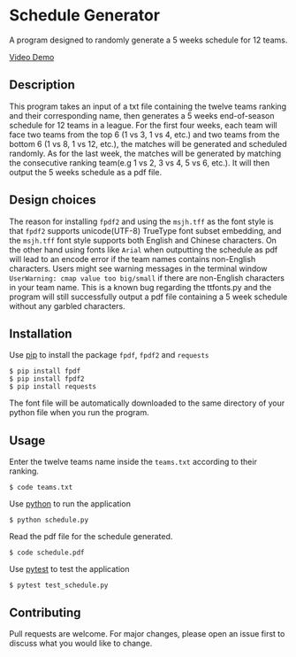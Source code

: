# Schedule Generator
A program designed to randomly generate a 5 weeks schedule for 12 teams.

[Video Demo](https://youtu.be/cb7V90NRu-Y)


## Description
This program takes an input of a txt file containing the twelve teams ranking and their corresponding name, then generates a 5 weeks end-of-season schedule for 12 teams in a league. For the first four weeks, each team will face two teams from the top 6 (1 vs 3, 1 vs 4, etc.) and two teams from the bottom 6 (1 vs 8, 1 vs 12, etc.), the matches will be generated and scheduled randomly. As for the last week, the matches will be generated by matching the consecutive ranking team(e.g 1 vs 2, 3 vs 4, 5 vs 6, etc.). It will then output the 5 weeks schedule as a pdf file.



## Design choices
The reason for installing `fpdf2` and using the `msjh.tff` as the font style is that `fpdf2` supports unicode(UTF-8) TrueType font subset embedding, and the `msjh.tff` font style supports both English and Chinese characters. On the other hand using fonts like `Arial` when outputting the schedule as pdf will lead to an encode error if the team names contains non-English characters.
Users might see warning messages in the terminal window `UserWarning: cmap value too big/small` if there are non-English characters in your team name. This is a known bug regarding the ttfonts.py and the program will still successfully output a pdf file containing a 5 week schedule without any garbled characters.


## Installation
Use [pip](https://pip.pypa.io/en/stable/) to install the package `fpdf`, `fpdf2` and `requests`
```
$ pip install fpdf
$ pip install fpdf2
$ pip install requests
```

The font file will be automatically downloaded to the same directory of your python file when you run the program.


## Usage
Enter the twelve teams name inside the `teams.txt` according to their ranking.
```
$ code teams.txt
```
Use [python](https://www.python.org/) to run the application
```
$ python schedule.py
```
Read the pdf file for the schedule generated.
```
$ code schedule.pdf
```
Use [pytest](https://docs.pytest.org/en/7.2.x/) to test the application
```
$ pytest test_schedule.py
```

## Contributing
Pull requests are welcome. For major changes, please open an issue first
to discuss what you would like to change.
